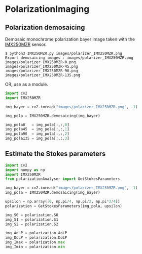 # PolarizationImaging

## Polarization demosaicing
Demosaic monochrome polarization bayer image taken with the [IMX250MZR](https://www.sony-semicon.co.jp/e/products/IS/polarization/product.html) sensor.
```
$ python3 IMX250MZR.py images/polarizer_IMX250MZR.png
Export demosaicing images : images/polarizer_IMX250MZR.png
images/polarizer_IMX250MZR-0.png
images/polarizer_IMX250MZR-45.png
images/polarizer_IMX250MZR-90.png
images/polarizer_IMX250MZR-135.png
```
OR, use as a module.
```python
import cv2
import IMX250MZR

img_bayer = cv2.imread("images/polarizer_IMX250MZR.png", -1)

img_pola = IMX250MZR.demosaicing(img_bayer)

img_pola0   = img_pola[:,:,0]
img_pola45  = img_pola[:,:,1]
img_pola90  = img_pola[:,:,2]
img_pola135 = img_pola[:,:,3]
```

## Estimate the Stokes parameters
```python
import cv2
import numpy as np
import IMX250MZR
from polarizationAnalyser import GetStokesParameters

img_bayer = cv2.imread("images/polarizer_IMX250MZR.png", -1)
img_pola = IMX250MZR.demosaicing(img_bayer)

upsilon = np.array([0, np.pi/4, np.pi/2, np.pi*3/4])
polarization = GetStokesParameters(img_pola, upsilon)

img_S0 = polarization.S0
img_S1 = polarization.S1
img_S2 = polarization.S2

img_AoLP = polarization.AoLP
img_DoLP = polarization.DoLP
img_Imax = polarization.max
img_Imin = polarization.min
```
